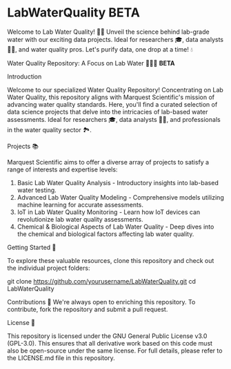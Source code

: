# LabWaterQuality **BETA**

Welcome to Lab Water Quality! 🌊🔬 Unveil the science behind lab-grade water with our exciting data projects. Ideal for researchers 🎓, data analysts 👩‍💻, and water quality pros. Let's purify data, one drop at a time! 💧

Water Quality Repository: A Focus on Lab Water 🌊💧🔬  **BETA**

Introduction

Welcome to our specialized Water Quality Repository! Concentrating on Lab Water Quality, this repository aligns with Marquest Scientific's mission of advancing water quality standards. Here, you'll find a curated selection of data science projects that delve into the intricacies of lab-based water assessments. Ideal for researchers 🎓, data analysts 👩‍💻, and professionals in the water quality sector 🏞️.

Projects 📚

Marquest Scientific aims to offer a diverse array of projects to satisfy a range of interests and expertise levels:

1. Basic Lab Water Quality Analysis - Introductory insights into lab-based water testing.
2. Advanced Lab Water Quality Modeling - Comprehensive models utilizing machine learning for accurate assessments.
3. IoT in Lab Water Quality Monitoring - Learn how IoT devices can revolutionize lab water quality assessments.
4. Chemical & Biological Aspects of Lab Water Quality - Deep dives into the chemical and biological factors affecting lab water quality.
   
Getting Started 🚀

To explore these valuable resources, clone this repository and check out the individual project folders:

git clone https://github.com/yourusername/LabWaterQuality.git
cd LabWaterQuality

Contributions 🤝
We're always open to enriching this repository. To contribute, fork the repository and submit a pull request.

License 📄

This repository is licensed under the GNU General Public License v3.0 (GPL-3.0). This ensures that all derivative work based on this code must also be open-source under the same license. For full details, please refer to the LICENSE.md file in this repository.
